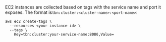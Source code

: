 
EC2 instances are collected based on tags with the service name and port it
exposes. The format is`tbn:cluster:<cluster-name>:<port-name>`:

```console
aws ec2 create-tags \
  --resources <your instance id> \
  --tags \
    Key=tbn:cluster:your-service-name:8080,Value=
```
